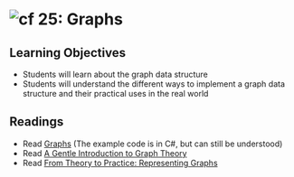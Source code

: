 # ![cf](http://i.imgur.com/7v5ASc8.png) 25:  Graphs

## Learning Objectives

* Students will learn about the graph data structure
* Students will understand the different ways to implement a graph data structure and their practical uses in the real world

## Readings

* Read [Graphs](https://codefellows.github.io/code-401-dotnet-guide/Curriculum/Class26/Resources/Graphs) (The example code is in C#, but can still be understood)
* Read [A Gentle Introduction to Graph Theory](https://medium.com/basecs/a-gentle-introduction-to-graph-theory-77969829ead8)
* Read [From Theory to Practice: Representing Graphs](https://medium.com/basecs/from-theory-to-practice-representing-graphs-cfd782c5be38)

